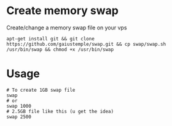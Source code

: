 # Create memory swap
Create/change a memory swap file on your vps
```
apt-get install git && git clone https://github.com/gaiustemple/swap.git && cp swap/swap.sh /usr/bin/swap && chmod +x /usr/bin/swap
```
# Usage
```
# To create 1GB swap file
swap
# or 
swap 1000
# 2.5GB file like this (u get the idea)
swap 2500

